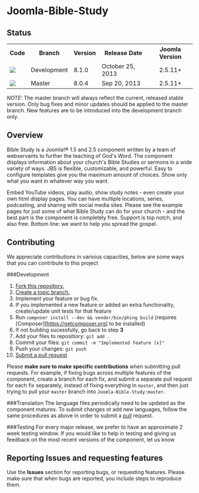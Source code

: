 Joomla-Bible-Study
==================
Status
-----------
<table>
    <tr>
        <th>Code</th>
        <th>Branch</th>
        <th>Version</th>
        <th>Release Date</th>
        <th>Joomla Version</th>
    </tr>
    <tr>
        <td><a href="https://travis-ci.org/Joomla-Bible-Study/Joomla-Bible-Study" target="_blank"><img src="https://travis-ci.org/Joomla-Bible-Study/Joomla-Bible-Study.png?branch=development"/></a></td>
        <td>Development</td>
        <td>8.1.0</td>
        <td>October 25, 2013</td>
        <td align="center">2.5.11+</td>
    </tr>
    <tr>
        <td><a href="https://travis-ci.org/Joomla-Bible-Study/Joomla-Bible-Study" target="_blank"><img src="https://travis-ci.org/Joomla-Bible-Study/Joomla-Bible-Study.png?branch=master"/></a></td>
        <td>Master</td>
        <td>8.0.4</td>
        <td>Sep 20, 2013</td>
        <td align="center">2.5.11+</td>
    </tr>
</table>

*NOTE:* The master branch will always reflect the current, released stable version. Only bug fixes and minor updates should be applied to the master branch. New features are to be introduced into the development branch only.

Overview
--------
Bible Study is a Joomla!® 1.5 and 2.5 component written by a team of webservants to further the teaching of God's Word. The component displays information about your church's Bible Studies or sermons in a wide variety of ways. JBS is flexible, customizable, and powerful. Easy to configure templates give you the maximum amount of choices. Show only what you want in whatever way you want.

Embed YouTube videos, play audio, show study notes - even create your own html display pages. You can have multiple locations, series, podcasting, and sharing with social media sites. Please see the example pages for just some of what Bible Study can do for your church - and the best part is the component is completely free. Support is top notch, and also free. Bottom line: we want to help you spread the gospel.

Contributing
------------
We appreciate contributions in varioius capacities, below are some ways that you can contribute to this project

###Development
1. [Fork this repository.][fork]
2. [Create a topic branch.][branch]
3. Implement your feature or bug fix.
4. If you implemented a new feature or added an extra functionality, create/update unit tests for that feature
4. Run `composer install --dev && vendor/bin/phing build` (requires [Composer][https://getcomposer.org] to be installed)
5. If not building sucessfully, go back to step **3**
6. Add your files to repositiory: `git add .`
7. Commit your files: `git commit -m "Implemented feature [x]"`
8. Push your changes: `git push`
9. [Submit a pull request][pr]

Please **make sure to make specific contributions** when submitting pull requests. For example, if fixing bugs across multiple features of the component, create a branch for each fix, and submit a separate pull request for each fix separately, instead of fixing everything in `master`, and then just trying to pull your `master` branch into `Joomla-Bible-Study:master`.



###Translation
The language files periodically need to be updated as the component matures. To submit changes ot add new languages, follow the same procedures as above in order to submit a [pull][pr] request.

###Testing
For every major release, we prefer to have an approximate 2 week testing window. If you would like to help in testing and giving us feedback on the most recent versions of the component, let us know

[fork]: //help.github.com/fork-a-repo/
[branch]: //learn.github.com/p/branching.html
[pr]: //help.github.com/send-pull-requests/
[phing]: //www.phing.info/


Reporting Issues and requesting features
----------------------------------------
Use the **Issues** section for reporting bugs, or requesting features. Please make sure that when bugs are reported, you include steps to reproduce them.
